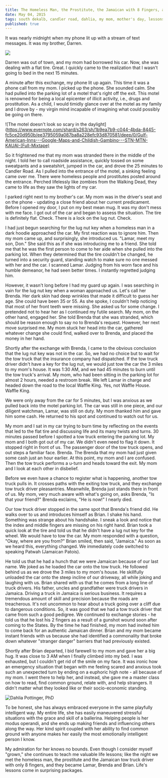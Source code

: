 ```yaml
---
title: The Homeless Man, the Prostitute, the Jamaican with 8 Fingers, and My Mom
date: May 04, 2015
tags: south dekalb, candler road, dahlia, my mom, mother's day, lessons
published: true
---
```


It was nearly midnight when my phone lit up with a stream of text messages. It was my brother, Darren.

![](https://www.evernote.com/shard/s263/sh/51f53d0e-5a5b-4994-989e-de746cf7450a/ae9fabbac46a2a9e0878e15fd32daae8/deep/0/IMG_7624.png)

Darren was out of town, and my mom had borrowed his car. Now, she was dealing with a flat tire. Great. I quickly came to the realization that I wasn't going to bed in the next 15 minutes.

A minute after this exchange, my phone lit up again. This time it was a phone call from my mom. I picked up the phone. She sounded calm. She had pulled into the parking lot of a motel that's right off the exit. This motel is renowned for being a local epicenter of illicit activity, i.e., drugs and prostitution. As a child, I would timidly glance over at the motel as my family and I drove by - my virgin mind incapable of imagining what could possibly be going on there.

![The motel doesn't look so scary in the daylight](https://www.evernote.com/shard/s263/sh/1b9ea7b9-c044-4bda-8445-fc5ce20d950b/ee3795059a087ba8a228efc93d870581/deep/0/Gulf-American-Inns---Google-Maps-and-Childish-Gambino---STN-MTN-KAUAI-(Full-Mixtape)

So it frightened me that my mom was stranded there in the middle of the night. I told her to call roadside assistance, quickly tossed on some sweatpants and a sweatshirt, jumped in the car, and drove the 25 minutes to Candler Road. As I pulled into the entrance of the motel, a sinking feeling came over me. There were homeless people and prostitutes posted around the entrance. Perched lifelessly like zombies from the Walking Dead, they came to life as they saw the lights of my car.

I parked right next to my brother's car. My mom was in the driver's seat and on the phone - updating a close friend about her current predicament. Before I opened my door, I put on my best mean mug. It was my don't mess with me face. I got out of the car and began to assess the situation. The tire is definitely flat. Check. There is a lock on the lug nut. Check.

I had just begun searching for the lug nut key when a homeless man in a dark hoodie approached the car. My first reaction was to ignore him. Then my mom came up, and surprisingly, she introduced us. "Lamar, meet my son, Don." She said this as if she was introducing me to a friend. She told me that he was the first person to come to her aide when she pulled into the parking lot. When they determined that the tire couldn't be changed, he turned into a security guard, standing watch to make sure no one messed with her and the car. I scanned Lamar. Judging from his worn face and his humble demeanor, he had seen better times. I instantly regretted judging him.

However, it wasn't long before I had my guard up again. I was searching in vain for the lug nut key when a woman approached us. Let's call her Brenda. Her dark skin had deep wrinkles that made it difficult to guess her age. She could have been 35 or 55. As she spoke, I couldn't help noticing that most of her front teeth were missing. She asked us for some change. I pretended not to hear her as I continued my futile search. My mom, on the other hand, engaged her. She told Brenda that she was stranded, which should be reason enough to say no to Brenda's request. However, her next move surprised me. My mom stuck her head into the car, gathered whatever change she could find, walked over to Brenda, and placed the money in her hand.

Shortly after the exchange with Brenda, I came to the obvious conclusion that the lug nut key was not in the car. So, we had no choice but to wait for the tow truck that the insurance company had dispatched. If the tow truck driver didn't have a key for the lug nut, we would just tow the car the 3 miles to my mom's house. It was 1:30 AM, and we had 45 minutes to burn until the tow truck's arrival. My mom, who had been sitting in the parking lot for almost 2 hours, needed a restroom break. We left Lamar in charge and headed down the road to the local Waffle King. Yes, not Waffle House. Waffle King.

We were only away from the car for 5 minutes, but I was anxious as we pulled back into the motel parking lot. The car was still in one piece, and our diligent watchman, Lamar, was still on duty. My mom thanked him and gave him some cash. He returned to his spot and continued to watch out for us.

My mom and I sat in my car trying to burn time by reflecting on the events that led to the flat tire and discussing life and its many twists and turns. 30 minutes passed before I spotted a tow truck entering the parking lot. My mom and I both got out of my car. We didn't even need to flag it down. It stopped right in front of us. The passenger door of the tow truck opens, and out steps a familiar face. Brenda. The Brenda that my mom had just given some cash just an hour earlier. At this point, my mom and I are confused. Then the tow truck performs a u-turn and heads toward the exit. My mom and I look at each other in disbelief.

Before we even have a chance to register what is happening, another tow truck pulls in. It crosses paths with the exiting tow truck, and they exchange tow truck driver pleasantries. Meanwhile, Brenda just stands there in front of us. My mom, very much aware with what's going on, asks Brenda, "Is that your friend?" Brenda exclaims, "He is now!" I nearly died.

Our tow truck driver stopped in the same spot that Brenda's friend did. He walks over to us and introduces himself as Brian. I shake his hand. Something was strange about his handshake. I sneak a look and notice that the index and middle fingers are missing on his right hand. Brian took a quick look at the tire and told us that he didn't have a lug nut key for the wheel. We would have to tow the car. My mom responded with a question, "Okay, where are you from?" Brian smiled, then said, "Jamaica." As soon as we heard this, everything changed. We immediately code switched to speaking Patwah (Jamaican Patois).

He told us that he had a hunch that we were Jamaican because of our last name. We joked as he loaded the car onto the tow truck. He followed behind us as we drove the 3 miles to my mom's house. He skillfully unloaded the car onto the steep incline of our driveway, all while joking and laughing with us. Brian shared with us that he comes from a long line of truck drivers. His father, uncles and grandfather were truck drivers in Jamaica. Driving a truck in Jamaica is serious business. It requires a tremendous amount of skill and precision because the roads are treacherous. It's not uncommon to hear about a truck going over a cliff due to dangerous conditions. So, it was good that we had a tow truck driver that came from such a good pedigree. We continued to exchange stories - he told us that he lost his 2 fingers as a result of a gunshot wound soon after coming to the States. By the time he had finished, my mom had invited him to come back for an authentic Jamaican dinner. Brian and my mom became instant friends with us because she had identified a commonality that broke down whatever "stranger danger" barriers that had previously existed.

Shortly after Brian departed, I bid farewell to my mom and gave her a big hug. It was close to 3 AM when I finally climbed into my bed. I was exhausted, but I couldn't get rid of the smile on my face. It was ironic how an emergency situation that began with me feeling scared and anxious took such an unexpected turn by ending on a euphoric high note - all because of my mom. I went there to help her, and instead, she gave me a master class on how to read, find common ground, relate with, and help strangers. It didn't matter what they looked like or their socio-economic standing.

![Dahlia Pottinger, PhD](https://www.evernote.com/shard/s263/sh/93aa89e5-f593-48c8-b19a-657eb0a1ff81/8fcec104def2284070857f8d1cb2e603/deep/0/IMG_7695.jpg)

To be honest, she has always embraced everyone in the same playfully intelligent way. My entire life, she has easily maneuvered stressful situations with the grace and skill of a ballerina. Helping people is her modus operandi, and she ends up making friends and influencing others along the way. Her kind spirit coupled with her ability to find common ground with anyone makes her easily the most emotionally intelligent person I know.

My admiration for her knows no bounds. Even though I consider myself "grown," she continues to teach me valuable life lessons; like the night we met the homeless man, the prostitute and the Jamaican tow truck driver with only 8 fingers, and they became Lamar, Brenda and Brian. Life's lessons come in surprising packages.
